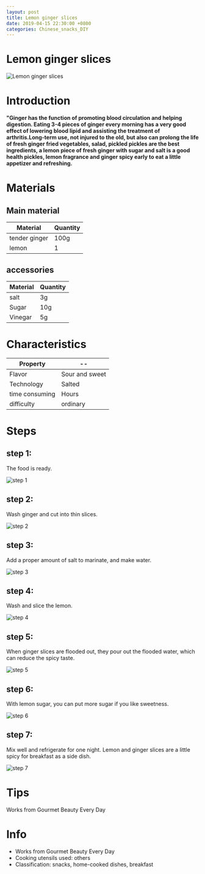 ```yaml
---
layout: post
title: Lemon ginger slices
date: 2019-04-15 22:30:00 +0800
categories: Chinese_snacks_DIY
---
```


# Lemon ginger slices

![Lemon ginger slices]({{site.baseurl}}/img/405566/405566.jpg)

# Introduction

**"Ginger has the function of promoting blood circulation and helping digestion. Eating 3-4 pieces of ginger every morning has a very good effect of lowering blood lipid and assisting the treatment of arthritis.Long-term use, not injured to the old, but also can prolong the life of fresh ginger fried vegetables, salad, pickled pickles are the best ingredients, a lemon piece of fresh ginger with sugar and salt is a good health pickles, lemon fragrance and ginger spicy early to eat a little appetizer and refreshing.**

# Materials


## Main material

Material|Quantity
--|--
tender ginger|100g
lemon|1

## accessories

Material|Quantity
--|--
salt|3g
Sugar|10g
Vinegar|5g

# Characteristics

Property|--
--|--
Flavor|Sour and sweet
Technology|Salted
time consuming|Hours
difficulty|ordinary

# Steps

## step 1:

The food is ready.

![step 1]({{site.baseurl}}/img/405566/1.jpg)

## step 2:

Wash ginger and cut into thin slices.

![step 2]({{site.baseurl}}/img/405566/2.jpg)

## step 3:

Add a proper amount of salt to marinate, and make water.

![step 3]({{site.baseurl}}/img/405566/3.jpg)

## step 4:

Wash and slice the lemon.

![step 4]({{site.baseurl}}/img/405566/4.jpg)

## step 5:

When ginger slices are flooded out, they pour out the flooded water, which can reduce the spicy taste.

![step 5]({{site.baseurl}}/img/405566/5.jpg)

## step 6:

With lemon sugar, you can put more sugar if you like sweetness.

![step 6]({{site.baseurl}}/img/405566/6.jpg)

## step 7:

Mix well and refrigerate for one night. Lemon and ginger slices are a little spicy for breakfast as a side dish.

![step 7]({{site.baseurl}}/img/405566/7.jpg)

# Tips

Works from Gourmet Beauty Every Day

# Info

- Works from Gourmet Beauty Every Day
- Cooking utensils used: others
- Classification: snacks, home-cooked dishes, breakfast